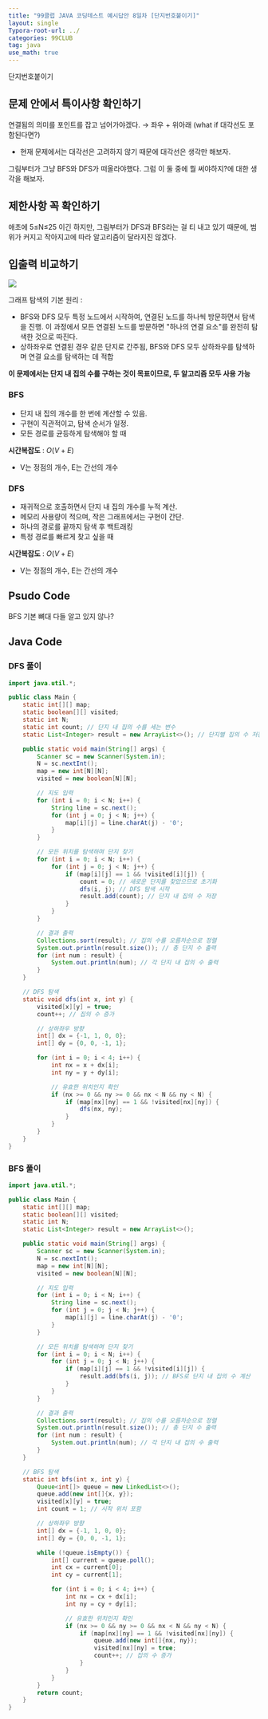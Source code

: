 ```yaml
---
title: "99클럽 JAVA 코딩테스트 예시답안 8일차 [단지번호붙이기]"
layout: single
Typora-root-url: ../
categories: 99CLUB
tag: java
use_math: true
---
```


단지번호붙이기

## 문제 안에서 특이사항 확인하기

연결됨의 의미를 포인트를 잡고 넘어가야겠다. → 좌우 + 위아래 (what if 대각선도 포함된다면?)
- 현재 문제에서는 대각선은 고려하지 않기 때문에 대각선은 생각만 해보자.

그림부터가 그냥 BFS와 DFS가 떠올라야했다. 그럼 이 둘 중에 뭘 써야하지?에 대한 생각을 해보자.


## 제한사항 꼭 확인하기

애초에 5≤N≤25 이긴 하지만, 그림부터가 DFS과 BFS라는 걸 티 내고 있기 때문에, 범위가 커지고 작아지고에 따라 알고리즘이 달라지진 않겠다.

## 입출력 비교하기

![]({{site.url}}/images/2025-01-22-java-dayeight/io.png)

그래프 탐색의 기본 원리 :
- BFS와 DFS 모두 특정 노드에서 시작하여, 연결된 노드를 하나씩 방문하면서 탐색을 진행. 이 과정에서 모든 연결된 노드를 방문하면 "하나의 연결 요소"를 완전히 탐색한 것으로 따진다.
- 상하좌우로 연결된 경우 같은 단지로 간주됨, BFS와 DFS 모두 상하좌우를 탐색하며 연결 요소를 탐색하는 데 적합

**이 문제에서는 단지 내 집의 수를 구하는 것이 목표이므로, 두 알고리즘 모두 사용 가능**

### BFS 
- 단지 내 집의 개수를 한 번에 계산할 수 있음.
- 구현이 직관적이고, 탐색 순서가 일정.
- 모든 경로를 균등하게 탐색해야 할 때

**시간복잡도** : $O(V+E)$
- V는 정점의 개수, E는 간선의 개수

### DFS
- 재귀적으로 호출하면서 단지 내 집의 개수를 누적 계산.
- 메모리 사용량이 적으며, 작은 그래프에서는 구현이 간단.
- 하나의 경로를 끝까지 탐색 후 백트래킹
- 특정 경로를 빠르게 찾고 싶을 때

**시간복잡도** : $O(V+E)$
- V는 정점의 개수, E는 간선의 개수

## Psudo Code

BFS 기본 뼈대 다들 알고 있지 않나?

## Java Code


### DFS 풀이

```java
import java.util.*;

public class Main {
    static int[][] map;
    static boolean[][] visited;
    static int N;
    static int count; // 단지 내 집의 수를 세는 변수
    static List<Integer> result = new ArrayList<>(); // 단지별 집의 수 저장

    public static void main(String[] args) {
        Scanner sc = new Scanner(System.in);
        N = sc.nextInt();
        map = new int[N][N];
        visited = new boolean[N][N];

        // 지도 입력
        for (int i = 0; i < N; i++) {
            String line = sc.next();
            for (int j = 0; j < N; j++) {
                map[i][j] = line.charAt(j) - '0';
            }
        }

        // 모든 위치를 탐색하며 단지 찾기
        for (int i = 0; i < N; i++) {
            for (int j = 0; j < N; j++) {
                if (map[i][j] == 1 && !visited[i][j]) {
                    count = 0; // 새로운 단지를 찾았으므로 초기화
                    dfs(i, j); // DFS 탐색 시작
                    result.add(count); // 단지 내 집의 수 저장
                }
            }
        }

        // 결과 출력
        Collections.sort(result); // 집의 수를 오름차순으로 정렬
        System.out.println(result.size()); // 총 단지 수 출력
        for (int num : result) {
            System.out.println(num); // 각 단지 내 집의 수 출력
        }
    }

    // DFS 탐색
    static void dfs(int x, int y) {
        visited[x][y] = true;
        count++; // 집의 수 증가

        // 상하좌우 방향
        int[] dx = {-1, 1, 0, 0};
        int[] dy = {0, 0, -1, 1};

        for (int i = 0; i < 4; i++) {
            int nx = x + dx[i];
            int ny = y + dy[i];

            // 유효한 위치인지 확인
            if (nx >= 0 && ny >= 0 && nx < N && ny < N) {
                if (map[nx][ny] == 1 && !visited[nx][ny]) {
                    dfs(nx, ny);
                }
            }
        }
    }
}
```

### BFS 풀이
```java
import java.util.*;

public class Main {
    static int[][] map;
    static boolean[][] visited;
    static int N;
    static List<Integer> result = new ArrayList<>();

    public static void main(String[] args) {
        Scanner sc = new Scanner(System.in);
        N = sc.nextInt();
        map = new int[N][N];
        visited = new boolean[N][N];

        // 지도 입력
        for (int i = 0; i < N; i++) {
            String line = sc.next();
            for (int j = 0; j < N; j++) {
                map[i][j] = line.charAt(j) - '0';
            }
        }

        // 모든 위치를 탐색하며 단지 찾기
        for (int i = 0; i < N; i++) {
            for (int j = 0; j < N; j++) {
                if (map[i][j] == 1 && !visited[i][j]) {
                    result.add(bfs(i, j)); // BFS로 단지 내 집의 수 계산
                }
            }
        }

        // 결과 출력
        Collections.sort(result); // 집의 수를 오름차순으로 정렬
        System.out.println(result.size()); // 총 단지 수 출력
        for (int num : result) {
            System.out.println(num); // 각 단지 내 집의 수 출력
        }
    }

    // BFS 탐색
    static int bfs(int x, int y) {
        Queue<int[]> queue = new LinkedList<>();
        queue.add(new int[]{x, y});
        visited[x][y] = true;
        int count = 1; // 시작 위치 포함

        // 상하좌우 방향
        int[] dx = {-1, 1, 0, 0};
        int[] dy = {0, 0, -1, 1};

        while (!queue.isEmpty()) {
            int[] current = queue.poll();
            int cx = current[0];
            int cy = current[1];

            for (int i = 0; i < 4; i++) {
                int nx = cx + dx[i];
                int ny = cy + dy[i];

                // 유효한 위치인지 확인
                if (nx >= 0 && ny >= 0 && nx < N && ny < N) {
                    if (map[nx][ny] == 1 && !visited[nx][ny]) {
                        queue.add(new int[]{nx, ny});
                        visited[nx][ny] = true;
                        count++; // 집의 수 증가
                    }
                }
            }
        }
        return count;
    }
}

```